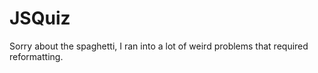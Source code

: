 # JSQuiz

Sorry about the spaghetti, I ran into a lot of weird problems that required reformatting.
